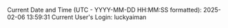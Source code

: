 Current Date and Time (UTC - YYYY-MM-DD HH:MM:SS formatted): 2025-02-06 13:59:31
Current User's Login: luckyaiman
